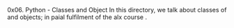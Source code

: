 0x06. Python - Classes and Object
In this directory, we talk about classes of and objects; in paial fulfilment of the alx course .













